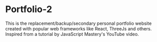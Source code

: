 # Portfolio-2
This is the replacement/backup/secondary personal portfolio website created with popular web frameworks like React, ThreeJs and others. Inspired from a tutorial by JavaScript Mastery's YouTube video.
